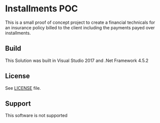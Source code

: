 Installments POC
================

This is a small proof of concept project to create a financial technicals for an insurance policy billed to the client including the payments payed over installments.  

Build
-----

This Solution was built in Visual Studio 2017 and .Net Framework 4.5.2 

License
-------

See [LICENSE](LICENSE) file.

Support
-------

This software is not supported

